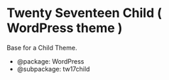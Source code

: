 # Twenty Seventeen Child ( WordPress theme )

Base for a Child Theme.

* @package: WordPress
* @subpackage: tw17child
